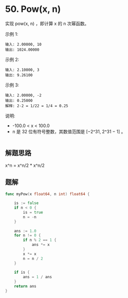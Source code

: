 # 50. Pow(x, n)
实现 pow(x, n) ，即计算 x 的 n 次幂函数。  

示例 1:
```
输入: 2.00000, 10
输出: 1024.00000
```
示例 2:
```
输入: 2.10000, 3
输出: 9.26100
```
示例 3:
```
输入: 2.00000, -2
输出: 0.25000
解释: 2-2 = 1/22 = 1/4 = 0.25
```
说明:
- -100.0 < x < 100.0
- n 是 32 位有符号整数，其数值范围是 [−2^31, 2^31 − 1] 。


```go
```

## 解题思路
x^n = x^n/2 * x^n/2

## 题解

```go
func myPow(x float64, n int) float64 {
    
    is := false
    if n < 0 {
        is = true
        n = -n
    }
    
    ans := 1.0
    for n != 0 {
        if n % 2 == 1 {
            ans *= x
        }
        x *= x
        n = n / 2
    }
    
    if is {
        ans = 1 / ans
    }
    return ans
}
```
